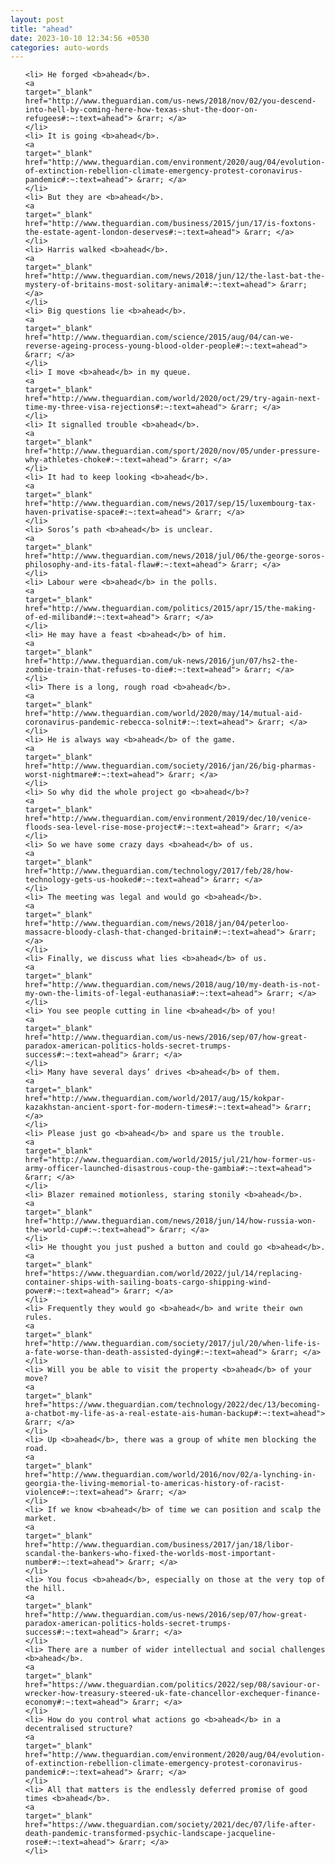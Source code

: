 ```yaml
---
layout: post
title: "ahead"
date: 2023-10-10 12:34:56 +0530
categories: auto-words
---
```

<ol>

    <li> He forged <b>ahead</b>.
    <a 
    target="_blank" 
    href="http://www.theguardian.com/us-news/2018/nov/02/you-descend-into-hell-by-coming-here-how-texas-shut-the-door-on-refugees#:~:text=ahead"> &rarr; </a>
    </li>
    <li> It is going <b>ahead</b>.
    <a 
    target="_blank" 
    href="http://www.theguardian.com/environment/2020/aug/04/evolution-of-extinction-rebellion-climate-emergency-protest-coronavirus-pandemic#:~:text=ahead"> &rarr; </a>
    </li>
    <li> But they are <b>ahead</b>.
    <a 
    target="_blank" 
    href="http://www.theguardian.com/business/2015/jun/17/is-foxtons-the-estate-agent-london-deserves#:~:text=ahead"> &rarr; </a>
    </li>
    <li> Harris walked <b>ahead</b>.
    <a 
    target="_blank" 
    href="http://www.theguardian.com/news/2018/jun/12/the-last-bat-the-mystery-of-britains-most-solitary-animal#:~:text=ahead"> &rarr; </a>
    </li>
    <li> Big questions lie <b>ahead</b>.
    <a 
    target="_blank" 
    href="http://www.theguardian.com/science/2015/aug/04/can-we-reverse-ageing-process-young-blood-older-people#:~:text=ahead"> &rarr; </a>
    </li>
    <li> I move <b>ahead</b> in my queue.
    <a 
    target="_blank" 
    href="http://www.theguardian.com/world/2020/oct/29/try-again-next-time-my-three-visa-rejections#:~:text=ahead"> &rarr; </a>
    </li>
    <li> It signalled trouble <b>ahead</b>.
    <a 
    target="_blank" 
    href="http://www.theguardian.com/sport/2020/nov/05/under-pressure-why-athletes-choke#:~:text=ahead"> &rarr; </a>
    </li>
    <li> It had to keep looking <b>ahead</b>.
    <a 
    target="_blank" 
    href="http://www.theguardian.com/news/2017/sep/15/luxembourg-tax-haven-privatise-space#:~:text=ahead"> &rarr; </a>
    </li>
    <li> Soros’s path <b>ahead</b> is unclear.
    <a 
    target="_blank" 
    href="http://www.theguardian.com/news/2018/jul/06/the-george-soros-philosophy-and-its-fatal-flaw#:~:text=ahead"> &rarr; </a>
    </li>
    <li> Labour were <b>ahead</b> in the polls.
    <a 
    target="_blank" 
    href="http://www.theguardian.com/politics/2015/apr/15/the-making-of-ed-miliband#:~:text=ahead"> &rarr; </a>
    </li>
    <li> He may have a feast <b>ahead</b> of him.
    <a 
    target="_blank" 
    href="http://www.theguardian.com/uk-news/2016/jun/07/hs2-the-zombie-train-that-refuses-to-die#:~:text=ahead"> &rarr; </a>
    </li>
    <li> There is a long, rough road <b>ahead</b>.
    <a 
    target="_blank" 
    href="http://www.theguardian.com/world/2020/may/14/mutual-aid-coronavirus-pandemic-rebecca-solnit#:~:text=ahead"> &rarr; </a>
    </li>
    <li> He is always way <b>ahead</b> of the game.
    <a 
    target="_blank" 
    href="http://www.theguardian.com/society/2016/jan/26/big-pharmas-worst-nightmare#:~:text=ahead"> &rarr; </a>
    </li>
    <li> So why did the whole project go <b>ahead</b>?
    <a 
    target="_blank" 
    href="http://www.theguardian.com/environment/2019/dec/10/venice-floods-sea-level-rise-mose-project#:~:text=ahead"> &rarr; </a>
    </li>
    <li> So we have some crazy days <b>ahead</b> of us.
    <a 
    target="_blank" 
    href="http://www.theguardian.com/technology/2017/feb/28/how-technology-gets-us-hooked#:~:text=ahead"> &rarr; </a>
    </li>
    <li> The meeting was legal and would go <b>ahead</b>.
    <a 
    target="_blank" 
    href="http://www.theguardian.com/news/2018/jan/04/peterloo-massacre-bloody-clash-that-changed-britain#:~:text=ahead"> &rarr; </a>
    </li>
    <li> Finally, we discuss what lies <b>ahead</b> of us.
    <a 
    target="_blank" 
    href="http://www.theguardian.com/news/2018/aug/10/my-death-is-not-my-own-the-limits-of-legal-euthanasia#:~:text=ahead"> &rarr; </a>
    </li>
    <li> You see people cutting in line <b>ahead</b> of you!
    <a 
    target="_blank" 
    href="http://www.theguardian.com/us-news/2016/sep/07/how-great-paradox-american-politics-holds-secret-trumps-success#:~:text=ahead"> &rarr; </a>
    </li>
    <li> Many have several days’ drives <b>ahead</b> of them.
    <a 
    target="_blank" 
    href="http://www.theguardian.com/world/2017/aug/15/kokpar-kazakhstan-ancient-sport-for-modern-times#:~:text=ahead"> &rarr; </a>
    </li>
    <li> Please just go <b>ahead</b> and spare us the trouble.
    <a 
    target="_blank" 
    href="http://www.theguardian.com/world/2015/jul/21/how-former-us-army-officer-launched-disastrous-coup-the-gambia#:~:text=ahead"> &rarr; </a>
    </li>
    <li> Blazer remained motionless, staring stonily <b>ahead</b>.
    <a 
    target="_blank" 
    href="http://www.theguardian.com/news/2018/jun/14/how-russia-won-the-world-cup#:~:text=ahead"> &rarr; </a>
    </li>
    <li> He thought you just pushed a button and could go <b>ahead</b>.
    <a 
    target="_blank" 
    href="https://www.theguardian.com/world/2022/jul/14/replacing-container-ships-with-sailing-boats-cargo-shipping-wind-power#:~:text=ahead"> &rarr; </a>
    </li>
    <li> Frequently they would go <b>ahead</b> and write their own rules.
    <a 
    target="_blank" 
    href="http://www.theguardian.com/society/2017/jul/20/when-life-is-a-fate-worse-than-death-assisted-dying#:~:text=ahead"> &rarr; </a>
    </li>
    <li> Will you be able to visit the property <b>ahead</b> of your move?
    <a 
    target="_blank" 
    href="https://www.theguardian.com/technology/2022/dec/13/becoming-a-chatbot-my-life-as-a-real-estate-ais-human-backup#:~:text=ahead"> &rarr; </a>
    </li>
    <li> Up <b>ahead</b>, there was a group of white men blocking the road.
    <a 
    target="_blank" 
    href="http://www.theguardian.com/world/2016/nov/02/a-lynching-in-georgia-the-living-memorial-to-americas-history-of-racist-violence#:~:text=ahead"> &rarr; </a>
    </li>
    <li> If we know <b>ahead</b> of time we can position and scalp the market.
    <a 
    target="_blank" 
    href="http://www.theguardian.com/business/2017/jan/18/libor-scandal-the-bankers-who-fixed-the-worlds-most-important-number#:~:text=ahead"> &rarr; </a>
    </li>
    <li> You focus <b>ahead</b>, especially on those at the very top of the hill.
    <a 
    target="_blank" 
    href="http://www.theguardian.com/us-news/2016/sep/07/how-great-paradox-american-politics-holds-secret-trumps-success#:~:text=ahead"> &rarr; </a>
    </li>
    <li> There are a number of wider intellectual and social challenges <b>ahead</b>.
    <a 
    target="_blank" 
    href="https://www.theguardian.com/politics/2022/sep/08/saviour-or-wrecker-how-treasury-steered-uk-fate-chancellor-exchequer-finance-economy#:~:text=ahead"> &rarr; </a>
    </li>
    <li> How do you control what actions go <b>ahead</b> in a decentralised structure?
    <a 
    target="_blank" 
    href="http://www.theguardian.com/environment/2020/aug/04/evolution-of-extinction-rebellion-climate-emergency-protest-coronavirus-pandemic#:~:text=ahead"> &rarr; </a>
    </li>
    <li> All that matters is the endlessly deferred promise of good times <b>ahead</b>.
    <a 
    target="_blank" 
    href="https://www.theguardian.com/society/2021/dec/07/life-after-death-pandemic-transformed-psychic-landscape-jacqueline-rose#:~:text=ahead"> &rarr; </a>
    </li>